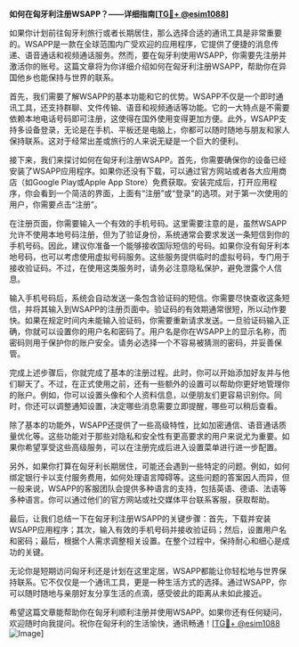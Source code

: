 **如何在匈牙利注册WSAPP？——详细指南[[TG💪+ @esim1088](https://t.me/s/esim1088)]**

如果你计划前往匈牙利旅行或者长期居住，那么选择合适的通讯工具是非常重要的。WSAPP是一款在全球范围内广受欢迎的应用程序，它提供了便捷的消息传递、语音通话和视频通话服务。然而，要在匈牙利使用WSAPP，你需要先注册并激活你的账号。这篇文章将为你详细介绍如何在匈牙利注册WSAPP，帮助你在异国他乡也能保持与世界的联系。

首先，我们需要了解WSAPP的基本功能和它的优势。WSAPP不仅是一个即时通讯工具，还支持群聊、文件传输、语音和视频通话等功能。它的一大特点是不需要依赖本地电话号码即可注册，这使得在国外使用变得更加方便。此外，WSAPP支持多设备登录，无论是在手机、平板还是电脑上，你都可以随时随地与朋友和家人保持联系。这对于经常出差或旅行的人来说无疑是一个巨大的便利。

接下来，我们来探讨如何在匈牙利注册WSAPP。首先，你需要确保你的设备已经安装了WSAPP应用程序。如果你还没有下载，可以通过官方网站或者各大应用商店（如Google Play或Apple App Store）免费获取。安装完成后，打开应用程序，你会看到一个简洁的界面，上面有“注册”或“登录”的选项。对于第一次使用的用户，你需要点击“注册”。

在注册页面，你需要输入一个有效的手机号码。这里需要注意的是，虽然WSAPP允许不使用本地号码注册，但为了验证身份，系统通常会要求发送一条短信到你的手机号码。因此，建议你准备一个能够接收国际短信的号码。如果你没有匈牙利本地号码，也可以考虑使用虚拟号码服务。这些服务提供临时的虚拟号码，专门用于接收验证码。不过，在使用这类服务时，请务必注意隐私保护，避免泄露个人信息。

输入手机号码后，系统会自动发送一条包含验证码的短信。你需要尽快查收这条短信，并将其输入到WSAPP的注册页面中。验证码的有效期通常很短，所以动作要快。如果在规定时间内未能输入验证码，你需要重新请求发送。一旦验证码输入正确，你就可以设置你的用户名和密码了。用户名是你在WSAPP上的显示名称，而密码则用于保护你的账户安全。请务必选择一个不容易被猜测的密码，并妥善保管。

完成上述步骤后，你就完成了基本的注册过程。此时，你可以开始添加好友并与他们聊天了。不过，在正式使用之前，还有一些额外的设置可以帮助你更好地管理你的账户。例如，你可以设置头像和个人资料信息，以便朋友们更容易识别你。同时，你还可以调整通知设置，决定哪些消息需要立即提醒，哪些可以稍后查看。

除了基本的功能外，WSAPP还提供了一些高级特性，比如加密通信、语音通话质量优化等。这些功能对于那些对隐私和安全性有更高要求的用户来说尤为重要。如果你希望享受这些高级服务，可以在注册完成后进入设置菜单进行进一步配置。

另外，如果你打算在匈牙利长期居住，可能还会遇到一些特定的问题。例如，如何绑定银行卡以支付服务费用，如何处理语言障碍等。这些问题的答案因人而异，但一般来说，WSAPP的客服团队会提供多种语言的支持，包括英语、德语、法语等多种语言。你可以通过他们的官方网站或社交媒体平台联系客服，获取帮助。

最后，让我们总结一下在匈牙利注册WSAPP的关键步骤：首先，下载并安装WSAPP应用程序；其次，输入有效的手机号码并接收验证码；然后，设置用户名和密码；最后，根据个人需求调整相关设置。在整个过程中，保持耐心和细心是成功的关键。

无论你是短期访问匈牙利还是计划在这里定居，WSAPP都能让你轻松地与世界保持联系。它不仅仅是一个通讯工具，更是一种生活方式的选择。通过WSAPP，你可以随时随地与亲朋好友分享生活的点滴，感受彼此的距离从未如此接近。

希望这篇文章能帮助你在匈牙利顺利注册并使用WSAPP。如果你还有任何疑问，欢迎随时向我提问。祝你在匈牙利的生活愉快，通讯畅通！[[TG💪+ @esim1088](https://t.me/s/esim1088) ![Image](https://i.postimg.cc/4NQfJmqS/Snipaste-2025-05-13-00-14-12.png)]
